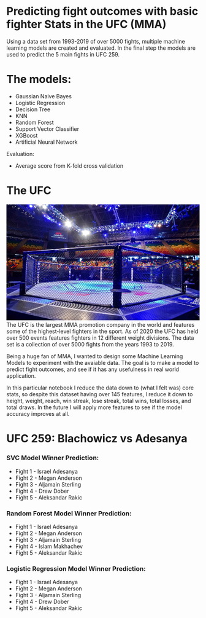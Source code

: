 # Predicting fight outcomes with basic fighter Stats in the UFC (MMA)

Using a data set from 1993-2019 of over 5000 fights, multiple machine learning models are created and evaluated.
In the final step the models are used to predict the 5 main fights in UFC 259.

# The models:
* Gaussian Naive Bayes
* Logistic Regression
* Decision Tree
* KNN
* Random Forest
* Support Vector Classifier
* XGBoost
* Artificial Neural Network

Evaluation:
* Average score from K-fold cross validation

# The UFC
![](UFC_cage.jpg)
The UFC is the largest MMA promotion company in the world and features some of the highest-level fighters in the sport. As of 2020 the UFC has held over 500 events features fighters in 12 different weight divisions. The data set is a collection of over 5000 fights from the years 1993 to 2019.

Being a huge fan of MMA, I wanted to design some Machine Learning Models to experiment with the avaiable data. The goal is to make a model to predict fight outcomes, and see if it has any usefulness in real world application.

In this particular notebook I reduce the data down to (what I felt was) core stats, so despite this dataset having over 145 features, I reduce it down to height, weight, reach, win streak, lose streak, total wins, total losses, and total draws. In the future I will apply more features to see if the model accuracy improves at all.

# UFC 259: Blachowicz vs Adesanya

### SVC Model Winner Prediction:
* Fight 1 - Israel Adesanya
* Fight 2 - Megan Anderson
* Fight 3 - Aljamain Sterling
* Fight 4 - Drew Dober
* Fight 5 - Aleksandar Rakic

### Random Forest Model Winner Prediction:
* Fight 1 - Israel Adesanya
* Fight 2 - Megan Anderson
* Fight 3 - Aljamain Sterling
* Fight 4 - Islam Makhachev
* Fight 5 - Aleksandar Rakic

### Logistic Regression Model Winner Prediction:
* Fight 1 - Israel Adesanya
* Fight 2 - Megan Anderson
* Fight 3 - Aljamain Sterling
* Fight 4 - Drew Dober
* Fight 5 - Aleksandar Rakic
